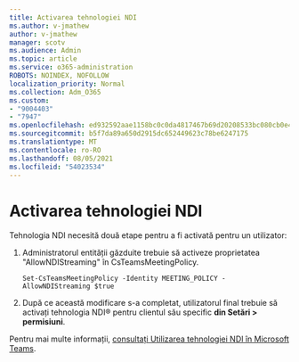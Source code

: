 ```yaml
---
title: Activarea tehnologiei NDI
ms.author: v-jmathew
author: v-jmathew
manager: scotv
ms.audience: Admin
ms.topic: article
ms.service: o365-administration
ROBOTS: NOINDEX, NOFOLLOW
localization_priority: Normal
ms.collection: Adm_O365
ms.custom:
- "9004403"
- "7947"
ms.openlocfilehash: ed932592aae1158bc0c0da4817467b69d20208533bc080cb0e424f552af8601a
ms.sourcegitcommit: b5f7da89a650d2915dc652449623c78be6247175
ms.translationtype: MT
ms.contentlocale: ro-RO
ms.lasthandoff: 08/05/2021
ms.locfileid: "54023534"
---
```

# <a name="turn-on-ndi-technology"></a>Activarea tehnologiei NDI

Tehnologia NDI necesită două etape pentru a fi activată pentru un utilizator:

1. Administratorul entității găzduite trebuie să activeze proprietatea "AllowNDIStreaming" în CsTeamsMeetingPolicy.

    `Set-CsTeamsMeetingPolicy -Identity MEETING_POLICY -AllowNDIStreaming $true`

2. După ce această modificare s-a completat, utilizatorul final trebuie să activați tehnologia NDI® pentru clientul său specific **din Setări > permisiuni**.

Pentru mai multe informații, [consultați Utilizarea tehnologiei NDI în Microsoft Teams](https://docs.microsoft.com/microsoftteams/use-ndi-in-meetings).
